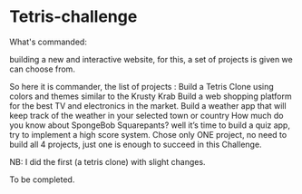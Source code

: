 # Tetris-challenge
What's commanded:

building a new and interactive website, for this, a set of projects is given we can choose from. 

So here it is commander, the list of projects :
Build a Tetris Clone using colors and themes similar to the Krusty Krab
Build a web shopping platform for the best TV and electronics in the market.
Build a weather app that will keep track of the weather in your selected town or country
How much do you know about SpongeBob Squarepants? well it’s time to build a quiz app, try to implement a high score system.
Chose only ONE project, no need to build all 4 projects, just one is enough to succeed in this Challenge.

NB: I did the first (a tetris clone) with slight changes.

To be completed.
